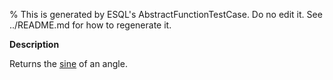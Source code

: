 % This is generated by ESQL's AbstractFunctionTestCase. Do no edit it. See ../README.md for how to regenerate it.

**Description**

Returns the [sine](https://en.wikipedia.org/wiki/Sine_and_cosine) of an angle.

